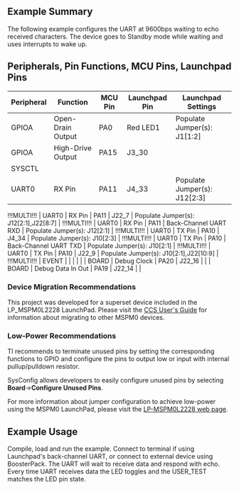 ## Example Summary
The following example configures the UART at 9600bps waiting to echo received
characters.
The device goes to Standby mode while waiting and uses interrupts to wake up.

## Peripherals, Pin Functions, MCU Pins, Launchpad Pins
| Peripheral | Function | MCU Pin | Launchpad Pin | Launchpad Settings |
| --- | --- | --- | --- | --- |
| GPIOA | Open-Drain Output | PA0 | Red LED1 | Populate Jumper(s): J1[1:2] |
| GPIOA | High-Drive Output | PA15 | J3_30 |  |
| SYSCTL |  |  |  |  |
| UART0 | RX Pin | PA11 | J4_33 | Populate Jumper(s): J12[2:3] |
 !!!MULTI!!!
| UART0 | RX Pin | PA11 | J22_7 | Populate Jumper(s): J12[2:1],J22[8:7] |
 !!!MULTI!!!
| UART0 | RX Pin | PA11 | Back-Channel UART RXD | Populate Jumper(s): J12[2:1] |
 !!!MULTI!!!
| UART0 | TX Pin | PA10 | J4_34 | Populate Jumper(s): J10[2:3] |
 !!!MULTI!!!
| UART0 | TX Pin | PA10 | Back-Channel UART TXD | Populate Jumper(s): J10[2:1] |
 !!!MULTI!!!
| UART0 | TX Pin | PA10 | J22_9 | Populate Jumper(s): J10[2:1],J22[10:9] |
 !!!MULTI!!!
| EVENT |  |  |  |  |
| BOARD | Debug Clock | PA20 | J22_16 |  |
| BOARD | Debug Data In Out | PA19 | J22_14 |  |


### Device Migration Recommendations
This project was developed for a superset device included in the LP_MSPM0L2228 LaunchPad. Please
visit the [CCS User's Guide](https://software-dl.ti.com/msp430/esd/MSPM0-SDK/latest/docs/english/tools/ccs_ide_guide/doc_guide/doc_guide-srcs/ccs_ide_guide.html#sysconfig-project-migration)
for information about migrating to other MSPM0 devices.

### Low-Power Recommendations
TI recommends to terminate unused pins by setting the corresponding functions to
GPIO and configure the pins to output low or input with internal
pullup/pulldown resistor.

SysConfig allows developers to easily configure unused pins by selecting **Board**→**Configure Unused Pins**.

For more information about jumper configuration to achieve low-power using the
MSPM0 LaunchPad, please visit the [LP-MSPM0L2228 web page](https://www.ti.com/tool/LP-MSPM0L2228).

## Example Usage
Compile, load and run the example.
Connect to terminal if using Launchpad's back-channel UART, or connect to
external device using BoosterPack.
The UART will wait to receive data and respond with echo. Every time UART
receives data the LED toggles and the USER_TEST matches the LED pin state.
